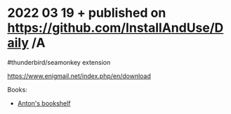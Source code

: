 # 2022 03 19  + published on https://github.com/InstallAndUse/Daily /A

#thunderbird/seamonkey extension

https://www.enigmail.net/index.php/en/download



Books:
- [Anton's bookshelf](https://og2k.com/books/)
